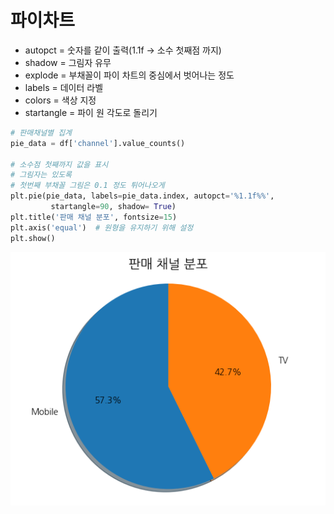 # 파이차트

- autopct = 숫자를 같이 출력(1.1f -> 소수 첫째점 까지)
- shadow = 그림자 유무
- explode = 부채꼴이 파이 차트의 중심에서 벗어나는 정도
- labels = 데이터 라벨
- colors = 색상 지정
- startangle = 파이 원 각도로 돌리기
```python
# 판매채널별 집계
pie_data = df['channel'].value_counts()

# 소수점 첫째까지 값을 표시
# 그림자는 있도록
# 첫번째 부채꼴 그림은 0.1 정도 튀어나오게
plt.pie(pie_data, labels=pie_data.index, autopct='%1.1f%%',
         startangle=90, shadow= True)
plt.title('판매 채널 분포', fontsize=15)
plt.axis('equal')  # 원형을 유지하기 위해 설정
plt.show()
```
![alt text](image-2.png)